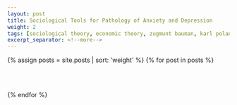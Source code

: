 ```yaml
---
layout: post
title: Sociological Tools for Pathology of Anxiety and Depression
weight: 2
tags: [sociological theory, economic theory, zugmunt bauman, karl polanyi, liberalism, neo-liberalism, disembedded markets, anxiety, depression]
excerpt_separator: <!--more-->
---
```


{% assign posts = site.posts | sort: 'weight' %}
{% for post in posts %}

<br><br>
<p align="justify">


<!--more-->




</p>

{% endfor %}
